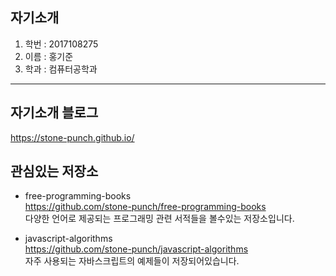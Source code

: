 ## 자기소개  
1. 학번 : 2017108275   
2. 이름 : 홍기준  
3. 학과 : 컴퓨터공학과

***

## 자기소개 블로그
https://stone-punch.github.io/


## 관심있는 저장소
* free-programming-books  
https://github.com/stone-punch/free-programming-books  
다양한 언어로 제공되는 프로그래밍 관련 서적들을 볼수있는 저장소입니다.  

* javascript-algorithms   
https://github.com/stone-punch/javascript-algorithms  
자주 사용되는 자바스크립트의 예제들이 저장되어있습니다.
